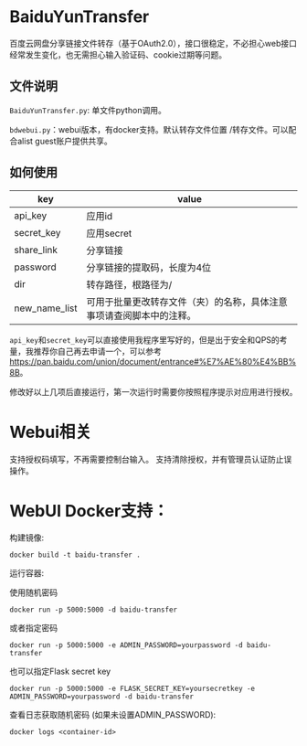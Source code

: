 # BaiduYunTransfer
百度云网盘分享链接文件转存（基于OAuth2.0），接口很稳定，不必担心web接口经常发生变化，也无需担心输入验证码、cookie过期等问题。

## 文件说明
`BaiduYunTransfer.py`: 单文件python调用。

`bdwebui.py`：webui版本，有docker支持。默认转存文件位置 /转存文件。可以配合alist guest账户提供共享。

## 如何使用

| key        | value                       |
| ---------- | --------------------------- |
| api_key    | 应用id                      |
| secret_key | 应用secret                  |
| share_link | 分享链接                    |
| password   | 分享链接的提取码，长度为4位 |
| dir        | 转存路径，根路径为/         |
| new_name_list | 可用于批量更改转存文件（夹）的名称，具体注意事项请查阅脚本中的注释。 |

`api_key`和`secret_key`可以直接使用我程序里写好的，但是出于安全和QPS的考量，我推荐你自己再去申请一个，可以参考<https://pan.baidu.com/union/document/entrance#%E7%AE%80%E4%BB%8B>。

修改好以上几项后直接运行，第一次运行时需要你按照程序提示对应用进行授权。

# Webui相关

支持授权码填写，不再需要控制台输入。
支持清除授权，并有管理员认证防止误操作。

# WebUI Docker支持：

构建镜像:

`docker build -t baidu-transfer .`

运行容器:

使用随机密码

`docker run -p 5000:5000 -d baidu-transfer`

或者指定密码

`docker run -p 5000:5000 -e ADMIN_PASSWORD=yourpassword -d baidu-transfer`

也可以指定Flask secret key

`docker run -p 5000:5000 -e FLASK_SECRET_KEY=yoursecretkey -e ADMIN_PASSWORD=yourpassword -d baidu-transfer`

查看日志获取随机密码 (如果未设置ADMIN_PASSWORD):

`docker logs <container-id>`
